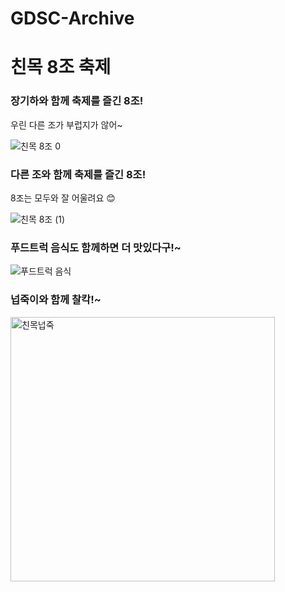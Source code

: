# GDSC-Archive

# 친목 8조 축제

### 장기하와 함께 축제를 즐긴 8조!

우린 다른 조가 부럽지가 않어~

![친목 8조 0](https://github.com/j00ho/GDSC-Archive/assets/62568191/3924376f-b360-4eca-9924-7f37d5401f5e)


### 다른 조와 함께 축제를 즐긴 8조!

8조는 모두와 잘 어울려요 😊

![친목 8조 (1)](https://github.com/j00ho/GDSC-Archive/assets/62568191/112ffbf6-2851-439c-933b-25ca40b94a5d)

### 푸드트럭 음식도 함께하면 더 맛있다구!~

![푸드트럭 음식](https://github.com/j00ho/GDSC-Archive/assets/62568191/b87ed5c8-cc91-4dec-806d-3aeaa4c1d39e)

### 넙죽이와 함께 찰칵!~

<img width="423" alt="친목넙죽" src="https://github.com/j00ho/GDSC-Archive/assets/62568191/38e34a15-39a5-4f4a-a4d6-70103369cd0f">

